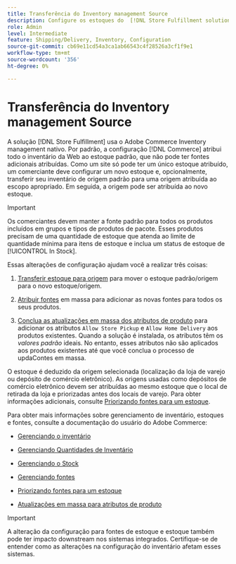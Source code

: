 ```yaml
---
title: Transferência do Inventory management Source
description: Configure os estoques do  [!DNL Store Fulfillment solution]  com o Adobe Commerce Inventory management. Configure um novo estoque e transfira o estoque do estoque padrão para que você possa atribuí-lo às fontes configuradas para habilitar os recursos de Retirada da Loja exigidos pela solução de Atendimento da Loja.
role: Admin
level: Intermediate
feature: Shipping/Delivery, Inventory, Configuration
source-git-commit: cb69e11cd54a3ca1ab66543c4f28526a3cf1f9e1
workflow-type: tm+mt
source-wordcount: '356'
ht-degree: 0%

---
```



# Transferência do Inventory management Source

A solução [!DNL Store Fulfillment] usa o Adobe Commerce Inventory management nativo. Por padrão, a configuração [!DNL Commerce] atribui todo o inventário da Web ao estoque padrão, que não pode ter fontes adicionais atribuídas. Como um site só pode ter um único estoque atribuído, um comerciante deve configurar um novo estoque e, opcionalmente, transferir seu inventário de origem padrão para uma origem atribuída ao escopo apropriado. Em seguida, a origem pode ser atribuída ao novo estoque.

>[!IMPORTANT]
>
>Os comerciantes devem manter a fonte padrão para todos os produtos incluídos em grupos e tipos de produtos de pacote. Esses produtos precisam de uma quantidade de estoque que atenda ao limite de quantidade mínima para itens de estoque e inclua um status de estoque de [!UICONTROL In Stock].

Essas alterações de configuração ajudam você a realizar três coisas:

1. [Transferir estoque para origem](https://experienceleague.adobe.com/en/docs/commerce-admin/inventory/quantities/inventory-transfer) para mover o estoque padrão/origem para o novo estoque/origem.

1. [Atribuir fontes](https://experienceleague.adobe.com/en/docs/commerce-admin/inventory/quantities/bulk-assignment) em massa para adicionar as novas fontes para todos os seus produtos.

1. [Conclua as atualizações em massa dos atributos de produto](https://experienceleague.adobe.com/en/docs/commerce-admin/catalog/product-attributes/create/bulk-product-attribute-update) para adicionar os atributos `Allow Store Pickup` e `Allow Home Delivery` aos produtos existentes. Quando a solução é instalada, os atributos têm os *valores padrão* ideais. No entanto, esses atributos não são aplicados aos produtos existentes até que você conclua o processo de updaContes em massa.

O estoque é deduzido da origem selecionada (localização da loja de varejo ou depósito de comércio eletrônico). As origens usadas como depósitos de comércio eletrônico devem ser atribuídas ao mesmo estoque que o local de retirada da loja e priorizadas antes dos locais de varejo. Para obter informações adicionais, consulte [Priorizando fontes para um estoque](https://experienceleague.adobe.com/en/docs/commerce-admin/inventory/stocks/stocks-prioritize-sources).

Para obter mais informações sobre gerenciamento de inventário, estoques e fontes, consulte a documentação do usuário do Adobe Commerce:

- [Gerenciando o inventário](https://experienceleague.adobe.com/en/docs/commerce-admin/inventory/introduction)

- [Gerenciando Quantidades de Inventário](https://experienceleague.adobe.com/en/docs/commerce-admin/inventory/quantities/quantities-manage)

- [Gerenciando o Stock](https://experienceleague.adobe.com/en/docs/commerce-admin/inventory/stocks/stocks-manage)

- [Gerenciando fontes](https://experienceleague.adobe.com/en/docs/commerce-admin/inventory/sources/sources-manage)

- [Priorizando fontes para um estoque](https://experienceleague.adobe.com/en/docs/commerce-admin/inventory/stocks/stocks-prioritize-sources)

- [Atualizações em massa para atributos de produto](https://experienceleague.adobe.com/en/docs/commerce-admin/catalog/product-attributes/create/bulk-product-attribute-update)


>[!IMPORTANT]
>
>A alteração da configuração para fontes de estoque e estoque também pode ter impacto downstream nos sistemas integrados. Certifique-se de entender como as alterações na configuração do inventário afetam esses sistemas.
